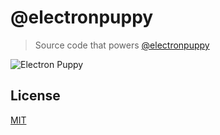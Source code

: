 # @electronpuppy

> Source code that powers [@electronpuppy](https://twitter.com/electronpuppy)

![Electron Puppy](https://user-images.githubusercontent.com/24681191/82606602-00f05d00-9bc0-11ea-9d30-a80611012755.png)

## License

[MIT](LICENSE)
